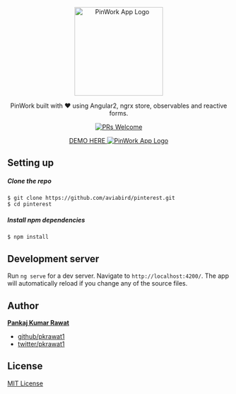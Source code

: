 <p align="center">
  <a href="https://angular2-hn.firebaseapp.com">
    <img alt="PinWork App Logo" title="Angular 2 PinWork App" src="http://res.cloudinary.com/mally-in/image/upload/v1486182326/Screen_Shot_2017-02-04_at_9.51.23_AM_jyckax.png" width="200">
  </a>
</p>

<p align="center">
  PinWork built with ❤️ using Angular2, ngrx store, observables and reactive forms.
</p>

<p align="center">
	<a href="/CONTRIBUTING.md"><img alt="PRs Welcome" src="https://img.shields.io/badge/PRs-welcome-brightgreen.svg"></a>
</p>

<p align="center">
  <a href="https://aviabird.github.io/pinterest/">
    DEMO HERE
    <img alt="PinWork App Logo" title="Angular 2 PinWork App" src="http://res.cloudinary.com/mally-in/image/upload/v1486183305/Screen_Shot_2017-02-04_at_10.10.43_AM_ysuihi.png">
  </a>
</p>

## Setting up

##### Clone the repo

```
$ git clone https://github.com/aviabird/pinterest.git
$ cd pinterest
```

##### Install npm dependencies
```
$ npm install
```

## Development server
Run `ng serve` for a dev server. Navigate to `http://localhost:4200/`. The app will automatically reload if you change any of the source files.

## Author

 **[Pankaj Kumar Rawat]()**

 - [github/pkrawat1](https://github.com/pkrawat1)
 - [twitter/pkrawat1](https://twitter.com/pkrawat1)
 
## License
[MIT License](LICENSE.md)
